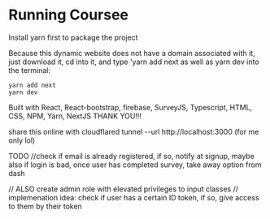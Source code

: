 # Running Coursee
Install yarn first to package the project

Because this dynamic website does not have a domain associated with it, just download it, cd into it, and type 'yarn add next as well as yarn dev into the terminal:

```
yarn add next
yarn dev
```
Built with React, React-bootstrap, firebase, SurveyJS, Typescript, HTML, CSS, NPM, Yarn, NextJS THANK YOU!!!

share this online with cloudflared tunnel --url http://localhost:3000 (for me only lol)

 TODO
//check if email is already registered, if so, notify at signup, maybe also if login is bad, once user has completed survey, take away option from dash

// ALSO create admin role with elevated privileges to input classes
// implemenation idea: check if user has a certain ID token, if so, give access to them by their token

